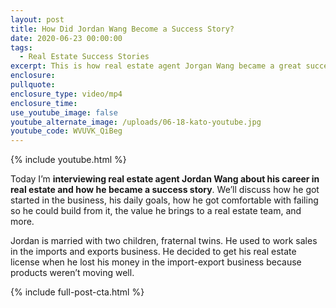 ```yaml
---
layout: post
title: How Did Jordan Wang Become a Success Story?
date: 2020-06-23 00:00:00
tags:
  - Real Estate Success Stories
excerpt: This is how real estate agent Jorgan Wang became a great success story.
enclosure:
pullquote:
enclosure_type: video/mp4
enclosure_time:
use_youtube_image: false
youtube_alternate_image: /uploads/06-18-kato-youtube.jpg
youtube_code: WVUVK_QiBeg
---
```


{% include youtube.html %}

Today I’m **interviewing real estate agent Jordan Wang about his career in real estate and how he became a success story**. We’ll discuss how he got started in the business, his daily goals, how he got comfortable with failing so he could build from it, the value he brings to a real estate team, and more.

Jordan is married with two children, fraternal twins. He used to work sales in the imports and exports business. He decided to get his real estate license when he lost his money in the import-export business because products weren’t moving well.

{% include full-post-cta.html %}